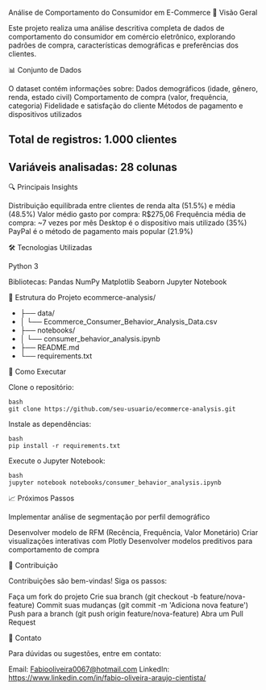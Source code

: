 Análise de Comportamento do Consumidor em E-Commerce
📌 Visão Geral

Este projeto realiza uma análise descritiva completa de dados de comportamento do consumidor em comércio eletrônico, explorando padrões de compra, características demográficas e preferências dos clientes.

📊 Conjunto de Dados

O dataset contém informações sobre:
Dados demográficos (idade, gênero, renda, estado civil)
Comportamento de compra (valor, frequência, categoria)
Fidelidade e satisfação do cliente
Métodos de pagamento e dispositivos utilizados

## Total de registros: 1.000 clientes
## Variáveis analisadas: 28 colunas

🔍 Principais Insights

 Distribuição equilibrada entre clientes de renda alta (51.5%) e média (48.5%)
 Valor médio gasto por compra: R$275,06
 Frequência média de compra: ~7 vezes por mês
 Desktop é o dispositivo mais utilizado (35%)
 PayPal é o método de pagamento mais popular (21.9%)

 🛠️ Tecnologias Utilizadas

Python 3

Bibliotecas:
Pandas
NumPy
Matplotlib
Seaborn
Jupyter Notebook

   📂 Estrutura do Projeto
      ecommerce-analysis/
* ├── data/
* │   └── Ecommerce_Consumer_Behavior_Analysis_Data.csv
* ├── notebooks/
* │   └── consumer_behavior_analysis.ipynb
* ├── README.md
* └── requirements.txt

🚀 Como Executar

   Clone o repositório:

    bash
    git clone https://github.com/seu-usuario/ecommerce-analysis.git

  Instale as dependências:
    
    bash
    pip install -r requirements.txt

  Execute o Jupyter Notebook:
    
    bash
    jupyter notebook notebooks/consumer_behavior_analysis.ipynb

  📈 Próximos Passos

   Implementar análise de segmentação por perfil demográfico

  Desenvolver modelo de RFM (Recência, Frequência, Valor Monetário)
  Criar visualizações interativas com Plotly
   Desenvolver modelos preditivos para comportamento de compra


   🤝 Contribuição

Contribuições são bem-vindas! Siga os passos:

  Faça um fork do projeto
  Crie sua branch (git checkout -b feature/nova-feature)
  Commit suas mudanças (git commit -m 'Adiciona nova feature')
  Push para a branch (git push origin feature/nova-feature)
  Abra um Pull Request

 📧 Contato

Para dúvidas ou sugestões, entre em contato:

  Email: Fabiooliveira0067@hotmail.com
  LinkedIn: https://www.linkedin.com/in/fabio-oliveira-araujo-cientista/
